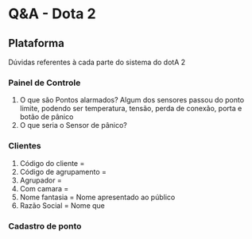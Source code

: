 # Q&A - Dota 2 

## Plataforma

Dúvidas referentes à cada parte do sistema do dotA 2

### Painel de Controle

1. O que são Pontos alarmados? Algum dos sensores passou do ponto limite, podendo ser temperatura, tensão, perda de conexão, porta e botão de pânico
2. O que seria o Sensor de pânico? 

### Clientes

1. Código do cliente = 
2. Código de agrupamento =
3. Agrupador = 
4. Com camara = 
5. Nome fantasia = Nome apresentado ao público
6. Razão Social = Nome que 

### Cadastro de ponto
<!--stackedit_data:
eyJoaXN0b3J5IjpbMTg2MzM3MzAxMl19
-->